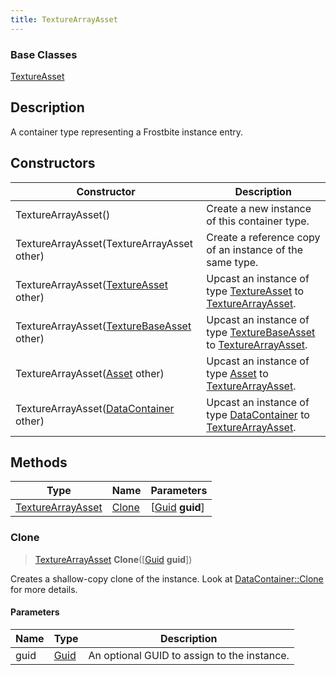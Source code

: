 ```yaml
---
title: TextureArrayAsset
---
```

### Base Classes

[TextureAsset](TextureAsset)

## Description

A container type representing a Frostbite instance entry.

## Constructors

| Constructor                                                                  | Description                                                                                                               |
| ---------------------------------------------------------------------------- | ------------------------------------------------------------------------------------------------------------------------- |
| TextureArrayAsset()                                                          | Create a new instance of this container type.                                                                             |
| TextureArrayAsset(TextureArrayAsset other)                                   | Create a reference copy of an instance of the same type.                                                                  |
| TextureArrayAsset([TextureAsset](TextureAsset) other)                        | Upcast an instance of type [TextureAsset](TextureAsset) to [TextureArrayAsset](TextureArrayAsset).                        |
| TextureArrayAsset([TextureBaseAsset](TextureBaseAsset) other)                | Upcast an instance of type [TextureBaseAsset](TextureBaseAsset) to [TextureArrayAsset](TextureArrayAsset).                |
| TextureArrayAsset([Asset](Asset) other)                                      | Upcast an instance of type [Asset](Asset) to [TextureArrayAsset](TextureArrayAsset).                                      |
| TextureArrayAsset([DataContainer](/vext/ref/shared/class/datacontainer) other) | Upcast an instance of type [DataContainer](/vext/ref/shared/class/datacontainer) to [TextureArrayAsset](TextureArrayAsset). |

## Methods

| Type                                   | Name            | Parameters                                     |
| -------------------------------------- | --------------- | ---------------------------------------------- |
| [TextureArrayAsset](TextureArrayAsset) | [Clone](#clone) | \[[Guid](/vext/ref/shared/class/guid) **guid**\] |

### Clone

> [TextureArrayAsset](TextureArrayAsset) **Clone**(\[[Guid](/vext/ref/shared/class/guid) **guid**\])

Creates a shallow-copy clone of the instance. Look at [DataContainer::Clone](/vext/ref/shared/class/datacontainer#clone) for more details.

#### Parameters

| Name | Type         | Description                                 |
| ---- | ------------ | ------------------------------------------- |
| guid | [Guid](Guid) | An optional GUID to assign to the instance. |
